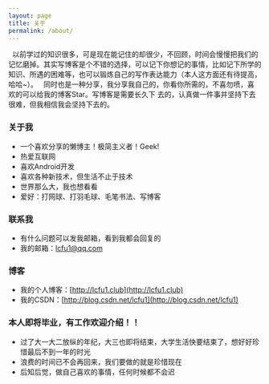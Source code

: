 ```yaml
---
layout: page
title: 关于
permalink: /about/
---
```

   以前学过的知识很多，可是现在能记住的却很少，不回顾，时间会慢慢把我们的记忆磨掉。其实写博客是个不错的选择，可以记下你想记的事情，比如记下所学的知识、所遇的困难等，也可以锻炼自己的写作表达能力（本人这方面还有待提高，哈哈~）。
   同时也是一种分享，我分享我自己的，你看你所需的，不喜勿喷，喜欢的可以给我的博客Star。写博客是需要长久下
去的，认真做一件事并坚持下去很难，但我相信我会坚持下去的。

### 关于我
- 一个喜欢分享的懒博主！极简主义者！Geek!
- 热爱互联网
- 喜欢Android开发
- 喜欢各种新技术，但生活不止于技术
- 世界那么大，我也想看看
- 爱好：打网球、打羽毛球、毛笔书法、写博客

### 联系我
- 有什么问题可以发我邮箱，看到我都会回复的
- 我的邮箱：lcfu1@qq.com

### 博客
- 我的个人博客：[http://lcfu1.club](http://lcfu1.club)
- 我的CSDN：[http://blog.csdn.net/lcfu1](http://blog.csdn.net/lcfu1)

### 本人即将毕业，有工作欢迎介绍！！
- 过了大一大二放纵的年纪，大三也即将结束，大学生活快要结束了，想好好珍惜最后不到一年的时光
- 浪费的时间已不会再回来，我们要做的就是珍惜现在
- 后知后觉，做自己喜欢的事情，任何时候都不会迟
